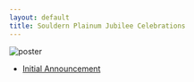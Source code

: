 ```yaml
---
layout: default
title: Souldern Plainum Jubilee Celebrations
---
```


![poster](jubilee-2022-poster.jpg)




 * [Initial Announcement](/home/announcements/jubilee-2022)
